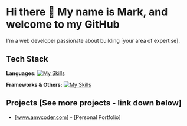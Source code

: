 # Hi there 👋 My name is Mark, and welcome to my GitHub

I'm a web developer passionate about building [your area of expertise].

## Tech Stack

**Languages:**
[![My Skills](https://skillicons.dev/icons?i=python,js,react,threejs,dart,expressjs,typescript,c#,c++)](https://skillicons.dev)

**Frameworks & Others:**
[![My Skills](https://skillicons.dev/icons?i=html,css,PostgreSQL,django,unity,blender)](https://skillicons.dev)


## Projects [See more projects - link down below]

- [www.amvcoder.com] - [Personal Portfolio]
